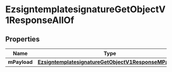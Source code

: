 

# EzsigntemplatesignatureGetObjectV1ResponseAllOf

## Properties

Name | Type | Description | Notes
------------ | ------------- | ------------- | -------------
**mPayload** | [**EzsigntemplatesignatureGetObjectV1ResponseMPayload**](EzsigntemplatesignatureGetObjectV1ResponseMPayload.md) |  | 




